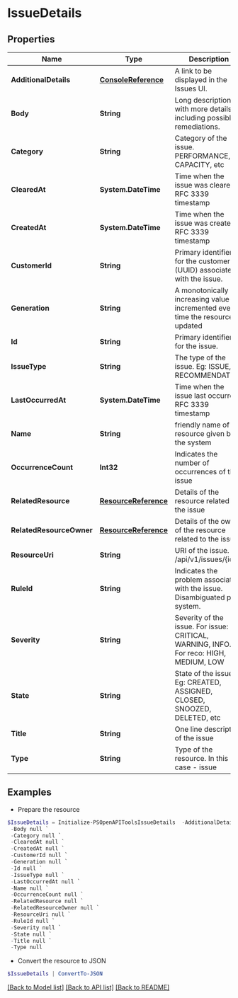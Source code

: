 # IssueDetails
## Properties

Name | Type | Description | Notes
------------ | ------------- | ------------- | -------------
**AdditionalDetails** | [**ConsoleReference**](ConsoleReference.md) | A link to be displayed in the Issues UI. | [optional] 
**Body** | **String** | Long description with more details including possible remediations. | [optional] 
**Category** | **String** | Category of the issue. PERFORMANCE, CAPACITY, etc | [optional] 
**ClearedAt** | **System.DateTime** | Time when the issue was cleared. RFC 3339 timestamp | [optional] 
**CreatedAt** | **System.DateTime** | Time when the issue was created. RFC 3339 timestamp | [optional] 
**CustomerId** | **String** | Primary identifier for the customer (UUID) associated with the issue. | [optional] 
**Generation** | **String** | A monotonically increasing value incremented every time the resource is updated | [optional] 
**Id** | **String** | Primary identifier for the issue. | 
**IssueType** | **String** | The type of the issue. Eg: ISSUE, RECOMMENDATION | [optional] 
**LastOccurredAt** | **System.DateTime** | Time when the issue last occurred. RFC 3339 timestamp | [optional] 
**Name** | **String** | friendly name of the resource given by the system | [optional] 
**OccurrenceCount** | **Int32** | Indicates the number of occurrences of the issue | [optional] 
**RelatedResource** | [**ResourceReference**](ResourceReference.md) | Details of the resource related to the issue | [optional] 
**RelatedResourceOwner** | [**ResourceReference**](ResourceReference.md) | Details of the owner of the resource related to the issue | [optional] 
**ResourceUri** | **String** | URI of the issue. Eg: /api/v1/issues/{id} | [optional] 
**RuleId** | **String** | Indicates the problem associated with the issue. Disambiguated per system. | [optional] 
**Severity** | **String** | Severity of the issue. For issue: CRITICAL, WARNING, INFO. For reco: HIGH, MEDIUM, LOW | [optional] 
**State** | **String** | State of the issue. Eg: CREATED, ASSIGNED, CLOSED, SNOOZED, DELETED, etc | [optional] 
**Title** | **String** | One line description of the issue | [optional] 
**Type** | **String** | Type of the resource. In this case - issue | [optional] 

## Examples

- Prepare the resource
```powershell
$IssueDetails = Initialize-PSOpenAPIToolsIssueDetails  -AdditionalDetails null `
 -Body null `
 -Category null `
 -ClearedAt null `
 -CreatedAt null `
 -CustomerId null `
 -Generation null `
 -Id null `
 -IssueType null `
 -LastOccurredAt null `
 -Name null `
 -OccurrenceCount null `
 -RelatedResource null `
 -RelatedResourceOwner null `
 -ResourceUri null `
 -RuleId null `
 -Severity null `
 -State null `
 -Title null `
 -Type null
```

- Convert the resource to JSON
```powershell
$IssueDetails | ConvertTo-JSON
```

[[Back to Model list]](../README.md#documentation-for-models) [[Back to API list]](../README.md#documentation-for-api-endpoints) [[Back to README]](../README.md)

